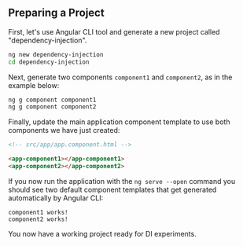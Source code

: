 ## Preparing a Project

First, let's use Angular CLI tool and generate a new project called "dependency-injection".

```sh
ng new dependency-injection
cd dependency-injection
```

Next, generate two components `component1` and `component2`, as in the example below:

```sh
ng g component component1
ng g component component2
```

Finally, update the main application component template to use both components we have just created:

```html
<!-- src/app/app.component.html -->

<app-component1></app-component1>
<app-component2></app-component2>
```

If you now run the application with the `ng serve --open` command you should see two default component templates
that get generated automatically by Angular CLI:

```text
component1 works!
component2 works!
```

You now have a working project ready for DI experiments.
